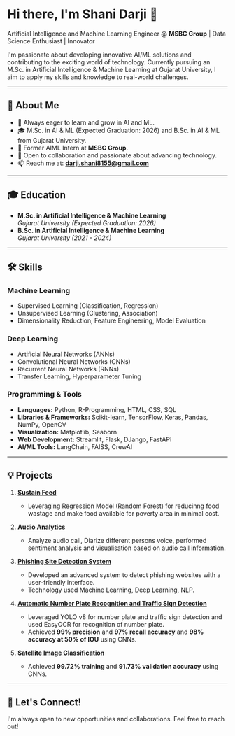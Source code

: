 # Hi there, I'm Shani Darji 👋

Artificial Intelligence and Machine Learning Engineer @ **MSBC Group** | Data Science Enthusiast | Innovator

I'm passionate about developing innovative AI/ML solutions and contributing to the exciting world of technology. Currently pursuing an M.Sc. in Artificial Intelligence & Machine Learning at Gujarat University, I aim to apply my skills and knowledge to real-world challenges.

---

## 📘 About Me
- 🌱 Always eager to learn and grow in AI and ML.
- 🎓 M.Sc. in AI & ML (Expected Graduation: 2026) and B.Sc. in AI & ML from Gujarat University.
- 💼 Former AIML Intern at **MSBC Group**.
- 🤝 Open to collaboration and passionate about advancing technology.
- 📫 Reach me at: **darji.shani8155@gmail.com**

---

## 🎓 Education
- **M.Sc. in Artificial Intelligence & Machine Learning**  
  *Gujarat University (Expected Graduation: 2026)*  
- **B.Sc. in Artificial Intelligence & Machine Learning**  
  *Gujarat University (2021 - 2024)*  

---

## 🛠️ Skills
### **Machine Learning**
- Supervised Learning (Classification, Regression) 
- Unsupervised Learning (Clustering, Association)  
- Dimensionality Reduction, Feature Engineering, Model Evaluation  

### **Deep Learning**
- Artificial Neural Networks (ANNs)  
- Convolutional Neural Networks (CNNs)  
- Recurrent Neural Networks (RNNs)  
- Transfer Learning, Hyperparameter Tuning  

### **Programming & Tools**
- **Languages:** Python, R-Programming, HTML, CSS, SQL
- **Libraries & Frameworks:** Scikit-learn, TensorFlow, Keras, Pandas, NumPy, OpenCV  
- **Visualization:** Matplotlib, Seaborn  
- **Web Development:** Streamlit, Flask, DJango, FastAPI  
- **AI/ML Tools:** LangChain, FAISS, CrewAI  

---

## 💡 Projects
1. **[Sustain Feed](#)**  
   - Leveraging Regression Model (Random Forest) for reducinng food wastage and make food available for poverty area in minimal cost. 

2. **[Audio Analytics](#)**  
   - Analyze audio call, Diarize different persons voice, performed sentiment analysis and visualisation based on audio call information.

3. **[Phishing Site Detection System](#)**  
   - Developed an advanced system to detect phishing websites with a user-friendly interface.
   - Technology used Machine Learning, Deep Learning, NLP. 

4. **[Automatic Number Plate Recognition and Traffic Sign Detection](#)**  
   - Leveraged YOLO v8 for number plate and traffic sign detection and used EasyOCR for recognition of number plate.
   - Achieved **99% precision** and **97% recall accuracy** and **98% accuracy at 50% of IOU** using CNNs.  

6. **[Satellite Image Classification](#)**  
   - Achieved **99.72% training** and **91.73% validation accuracy** using CNNs.  



---

## 🤝 Let's Connect!

I'm always open to new opportunities and collaborations. Feel free to reach out!

